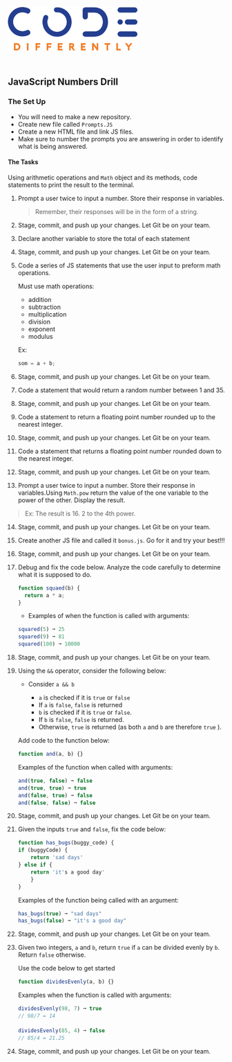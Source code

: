 <img  src="../assets/code-diff-logo.png" alt="Code Differently Logo" style="height:100px; width:300px;padding-bottom: 2em;">

## JavaScript Numbers Drill

### The Set Up

- You will need to make a new repository.
- Create new file called `Prompts.JS`
- Create a new HTML file and link JS files.
- Make sure to number the prompts you are answering in order to identify what is being answered.


#### The Tasks

Using arithmetic operations and `Math` object and its methods, code statements to print the result to the terminal.

1. Prompt a user twice to input a number. Store their response in variables.

   > Remember, their responses will be in the form of a string.

2. Stage, commit, and push up your changes. Let Git be on your team.

3. Declare another variable to store the total of each statement

4. Stage, commit, and push up your changes. Let Git be on your team.

5. Code a series of JS statements that use the user input to preform math operations.

   Must use math operations:

   - addition
   - subtraction
   - multiplication
   - division
   - exponent
   - modulus

   Ex:

   ```javascript
   som = a + b;
   ```

6. Stage, commit, and push up your changes. Let Git be on your team.

7. Code a statement that would return a random number between 1 and 35.

8. Stage, commit, and push up your changes. Let Git be on your team.

9. Code a statement to return a floating point number rounded up to the nearest integer.

10. Stage, commit, and push up your changes. Let Git be on your team.

11. Code a statement that returns a floating point number rounded down to the nearest integer.

12. Stage, commit, and push up your changes. Let Git be on your team.

13. Prompt a user twice to input a number. Store their response in variables.Using `Math.pow` return the value of the one variable to the power of the other. Display the result. 

   > Ex: The result is 16. 2 to the 4th power. 

14. Stage, commit, and push up your changes. Let Git be on your team.

15. Create another JS file and called it `bonus.js`. Go for it and try your best!!!

16. Stage, commit, and push up your changes. Let Git be on your team.

17. Debug and fix the code below. Analyze the code carefully to determine what it is supposed to do.

    ```javascript
    function squaed(b) {
      return a * a;
    }
    ```

    - Examples of when the function is called with arguments:

    ```javascript
    squared(5) ➞ 25
    squared(9) ➞ 81
    squared(100) ➞ 10000
    ```

18. Stage, commit, and push up your changes. Let Git be on your team.

19. Using the `&&` operator, consider the following below:

    - Consider `a && b`

      - `a` is checked if it is `true` or `false`
      - If `a` is `false`, `false` is returned
      - `b` is checked if it is `true` or `false`.
      - If `b` is `false`, `false` is returned.
      - Otherwise, `true` is returned (as both `a` and `b` are therefore `true` ).

    Add code to the function below:

    ```javascript
    function and(a, b) {}
    ```

    Examples of the function when called with arguments:

    ```javascript
    and(true, false) ➞ false
    and(true, true) ➞ true
    and(false, true) ➞ false
    and(false, false) ➞ false
    ```

20. Stage, commit, and push up your changes. Let Git be on your team.

21. Given the inputs `true` and `false`, fix the code below:

    ```javascript
    function has_bugs(buggy_code) {
    if (buggyCode) {
    	return 'sad days'
    } else if {
    	return 'it's a good day'
        }
    }
    ```

    Examples of the function being called with an argument:

    ```javascript
    has_bugs(true) ➞ "sad days"
    has_bugs(false) ➞ "it's a good day"
    ```

22. Stage, commit, and push up your changes. Let Git be on your team.

23. Given two integers, `a` and `b`, return `true` if `a` can be divided evenly by `b`. Return `false` otherwise.

    Use the code below to get started

    ```javascript
    function dividesEvenly(a, b) {}
    ```

    Examples when the function is called with arguments:

    ```javascript
    dividesEvenly(98, 7) ➞ true
    // 98/7 = 14

    dividesEvenly(85, 4) ➞ false
    // 85/4 = 21.25
    ```

24. Stage, commit, and push up your changes. Let Git be on your team.
